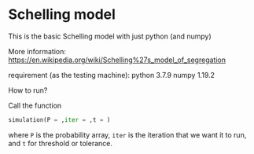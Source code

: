 # Schelling model
This is the basic Schelling model with just python (and numpy)

More information: https://en.wikipedia.org/wiki/Schelling%27s_model_of_segregation

requirement (as the testing machine):
python 3.7.9
numpy 1.19.2

How to run?

Call the function 
```py
simulation(P = ,iter = ,t = )
```
where `P` is the probability array, `iter` is the iteration that we want it to run, and `t` for threshold or tolerance.

